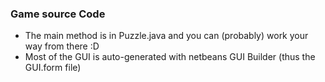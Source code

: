 ### Game source Code
* The main method is in Puzzle.java and you can (probably) work your way from there :D  
* Most of the GUI is auto-generated with netbeans GUI Builder (thus the GUI.form file)
